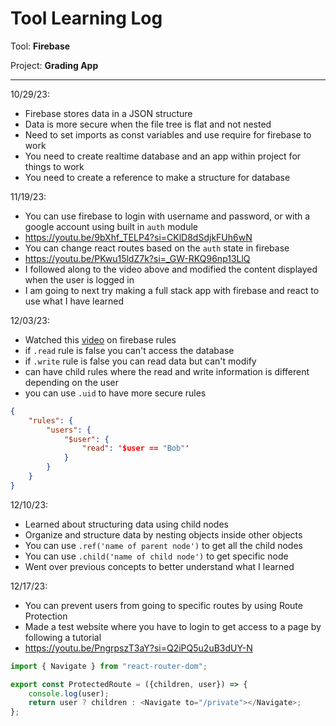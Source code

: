 # Tool Learning Log

Tool: **Firebase**

Project: **Grading App**

---

10/29/23:
* Firebase stores data in a JSON structure
* Data is more secure when the file tree is flat and not nested
* Need to set imports as const variables and use require for firebase to work
* You need to create realtime database and an app within project for things to work
* You need to create a reference to make a structure for database


11/19/23:
* You can use firebase to login with username and password, or with a google account using built in `auth` module
* https://youtu.be/9bXhf_TELP4?si=CKlD8dSdjkFUh6wN
* You can change react routes based on the `auth` state in firebase
* https://youtu.be/PKwu15ldZ7k?si=_GW-RKQ96np13LlQ
* I followed along to the video above and modified the content displayed when the user is logged in
* I am going to next try making a full stack app with firebase and react to use what I have learned

12/03/23:
* Watched this [video](https://youtu.be/dx_gkSb-Ch0?si=aesM9zS1EsZ2fAvO) on firebase rules
* if `.read` rule is false you can't access the database
* if `.write` rule is false you can read data but can't modify
* can have child rules where the read and write information is different depending on the user
* you can use `.uid` to have more secure rules
```json
{
    "rules": {
        "users": {
            "$user": {
                "read": '$user == "Bob"'
            }
        }
    }
}
```

12/10/23:
* Learned about structuring data using child nodes
* Organize and structure data by nesting objects inside other objects
* You can use `.ref('name of parent node')` to get all the child nodes
* You can use `.child('name of child node')` to get specific node
* Went over previous concepts to better understand what I learned

12/17/23:
* You can prevent users from going to specific routes by using Route Protection
* Made a test website where you have to login to get access to a page by following a tutorial
* https://youtu.be/PngrpszT3aY?si=Q2iPQ5u2uB3dUY-N
```js
import { Navigate } from "react-router-dom";

export const ProtectedRoute = ({children, user}) => {
    console.log(user);
    return user ? children : <Navigate to="/private"></Navigate>;
};

```
<!--
* Links you used today (websites, videos, etc)
* Things you tried, progress you made, etc
* Challenges, a-ha moments, etc
* Questions you still have
* What you're going to try next
-->
